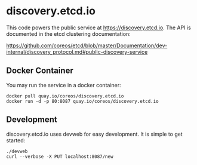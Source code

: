 # discovery.etcd.io

This code powers the public service at https://discovery.etcd.io. The API is
documented in the etcd clustering documentation:

https://github.com/coreos/etcd/blob/master/Documentation/dev-internal/discovery_protocol.md#public-discovery-service

## Docker Container

You may run the service in a docker container:

```
docker pull quay.io/coreos/discovery.etcd.io
docker run -d -p 80:8087 quay.io/coreos/discovery.etcd.io
```

## Development

discovery.etcd.io uses devweb for easy development. It is simple to get started:

```
./devweb
curl --verbose -X PUT localhost:8087/new
```
